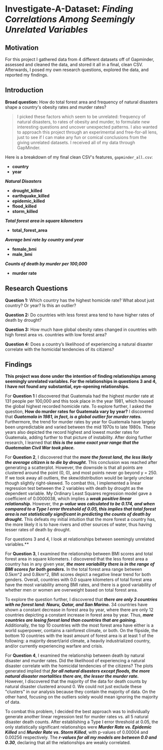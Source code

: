 # Investigate-A-Dataset: ***Finding Correlations Among Seemingly Unrelated Variables***
 
 
## Motivation

For this project I gathered data from 4 different datasets off of Gapminder, assessed and cleaned the data, and stored it all in a final, clean CSV. Afterwards, I posed my own research questions, explored the data, and reported my findings.

## Introduction

**Broad question:** How do total forest area and frequency of natural disasters shape a country's obesity rates and murder rates?

> I picked these factors which seem to be unrelated: frequency of natural disasters, to rates of obesity and murder, to formulate new interesting questions and uncover unexpected patterns. I also wanted to approach this project through an experimental and free-for-all lens, just to see if I can make any fun or comical conclusions from the giving unrelated datasets. I received all of my data through GapMinder.

Here is a breakdown of my final clean CSV's features, `gapminder_all.csv`:

- **country**
- **year**

***Natural Disasters***
- **drought_killed** 
- **earthquake_killed**
- **epidemic_killed**
- **flood_killed**
- **storm_killed**

***Total forest area in square kilometers***
- **total_forest_area**

***Average bmi rate by country and year***
- **female_bmi**
- **male_bmi**

***Counts of death by murder per 100,000***
- **murder rate** 

## Research Questions

**Question 1:** Which country has the highest homicide rate? What about just country? Or year? Is this an outlier?

**Question 2:** Do countries with less forest area tend to have higher rates of death by drought?

**Question 3:** How much have global obesity rates changed in countries with high forest area vs. countries with low forest area?

**Question 4:** Does a country’s likelihood of experiencing a natural disaster correlate with the homicidal tendencies of its citizens?

## Findings

**This project was done under the intention of finding relationships among seemingly unrelated variables. For the relationships in questions 3 and 4, I have not found any substantial, eye-opening relationships.**

For **Question 1** I discovered that Guatemala had the highest murder rate at 131 people per 100,000 and this took place in the year 1981, which housed the global highest recorded homicide rate. To explore further, I asked the question, **How do murder rates for Guatemala vary by year?** I discovered that ***Guatemala in 1981, in fact, is a global outlier for murder rates.*** Furthermore, the trend for murder rates by year for Guatemala have largely been unpredictable and varied between the mid 1970s to late 1980s. These years also depicted the record highest and lowest murder rates for Guatemala, adding further to that picture of instability. After doing further research, I learned that ***this is the same exact year range that the Guatemalan Civil War took place.***


For **Question 2**, I discovered that the ***more the forest land, the less likely the average citizen is to die by drought.*** This conclusion was reached after generating a scatterplot. However, the downside is that all points are clustered around the point (0, 0), and most points never go beyond y = 250. If we took away all outliers, the skew/distribution would be largely unclear though slightly right-skewed. To combat this, I implemented a linear regression test between the 2 variables with death by drought as the dependent variable. My Ordinary Least Squares regression model gave a coefficient of 0.0000038, which implies a ***weak positive linear relationship.*** However, the ***p-value was calculated to be 0.174, and when compared to a Type I error threshold of 0.05, this implies that total forest area is not statistically significant in predicting the counts of death by drought.*** This defeats my initial intuition that the more forest a country has, the more likely it is to have rivers and other sources of water, thus having lesser rates of death by drought.

For questions 3 and 4, I look at relationships between seemingly unrelated variables.**

For **Question 3**, I examined the relationship between BMI scores and total forest area in square kilometers. I discovered that the less forest area a country has in any given year, ***the more variability there is in the range of BMI scores for both genders.*** In the total forest area range between 0.5km^2 and 0.8km^2, BMI scores depict a negative linear trend for both genders. Overall, countries with 0.0 square kilometers of total forest area have the most variability among BMI rates, and there is a good variability of whether men or women are overweight based on total forest area.

To explore the question further, I discovered that ***there are only 3 countries with no forest land: Nauru, Qatar, and San Marino.*** 34 countries have shown a constant decrease in forest area by year, where there are only 12 countries depicting a constant increase in forest area by year. Thus, ***more countries are losing forest land than countries that are gaining.*** Additionally, the top 10 countries with the most forest area have either is a world superpower, contains a rainforest climate, or both. On the flipside, the bottom 10 countries with the least amount of forest area is at least 1 of the following: a majority desert/arid climate, a heavily industrialized country, and/or currently experiencing warfare and crisis.

For **Question 4**, I examined the relationship between death by natural disaster and murder rates. Did the likelihood of experiencing a natural disaster correlate with the homicidal tendencies of the citizens? The plots generated implied that ***for all natural disasters except floods, the more natural disaster mortalities there are, the lesser the murder rate.*** However, I discovered that the majority of the data for death counts by natural disaster clustered around 0. We could not just exclude these "clusters" in our analysis because they contain the majority of data. On the other hand, focusing on the outliers solely would mean ignoring the majority of data.

To combat this problem, I decided the best approach was to individually generate another linear regression test for murder rates vs. all 5 natural disaster death counts. After establishing a Type I error threshold at 0.05, the only statistically significant relationships were ***Murder Rate vs. Epidemic Killed*** and ***Murder Rate vs. Storm Killed***, with p-values of 0.00004 and 0.00256 respectively. The ***r-values for all my models are between 0.0 and 0.30***, declaring that all the relationships are weakly correlated. 
